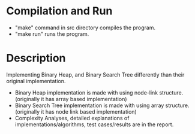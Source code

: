 # Compilation and Run  

- "make" command in src directory compiles the program.
- "make run" runs the program.  

# Description  

Implementing Binary Heap, and Binary Search Tree differently than their original implementation.  

- Binary Heap implementation is made with using node-link structure.(originally it has array based implementation)
- Binary Search Tree implementation is made with using array structure.(originally it has node link based implementation)
- Complexity Analyses, detailed explanations of implementations/algorithms, test cases/results are in the report.